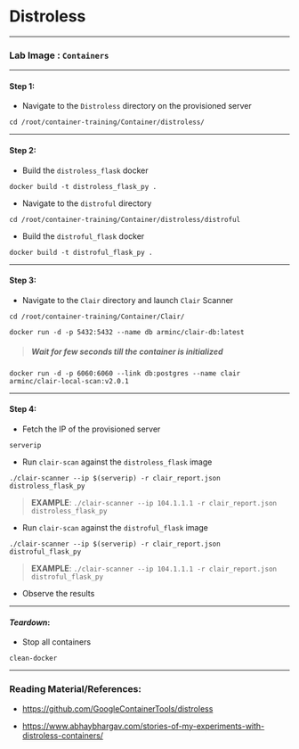 # **Distroless**

---

### **Lab Image : `Containers`**

---

#### Step 1:

* Navigate to the `Distroless` directory on the provisioned server

```commandline
cd /root/container-training/Container/distroless/
```

---

#### Step 2:

* Build the `distroless_flask` docker

```commandline
docker build -t distroless_flask_py .
```

* Navigate to the `distroful` directory

```commandline
cd /root/container-training/Container/distroless/distroful
```

* Build the `distroful_flask` docker

```commandline
docker build -t distroful_flask_py .
```

---

#### Step 3:

* Navigate to the `Clair` directory and launch `Clair` Scanner

```commandline
cd /root/container-training/Container/Clair/
```
```commandline
docker run -d -p 5432:5432 --name db arminc/clair-db:latest
```

> ##### Wait for few seconds till the container is initialized

```commandline
docker run -d -p 6060:6060 --link db:postgres --name clair arminc/clair-local-scan:v2.0.1
```

---

#### Step 4:

* Fetch the IP of the provisioned server

```commandline
serverip
```

* Run `clair-scan` against the `distroless_flask` image

```commandline
./clair-scanner --ip $(serverip) -r clair_report.json distroless_flask_py
```

> **EXAMPLE**: `./clair-scanner --ip 104.1.1.1 -r clair_report.json distroless_flask_py`

* Run `clair-scan` against the `distroful_flask` image

```commandline
./clair-scanner --ip $(serverip) -r clair_report.json distroful_flask_py
```

> **EXAMPLE**: `./clair-scanner --ip 104.1.1.1 -r clair_report.json distroful_flask_py`

* Observe the results

---

#### *Teardown*:

* Stop all containers

```commandline
clean-docker
```

---

### Reading Material/References:

* https://github.com/GoogleContainerTools/distroless

* https://www.abhaybhargav.com/stories-of-my-experiments-with-distroless-containers/
